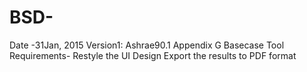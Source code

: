 # BSD-
Date -31Jan, 2015
Version1:
Ashrae90.1 Appendix G Basecase Tool 
Requirements- 
Restyle the UI Design 
Export the results to PDF format 
